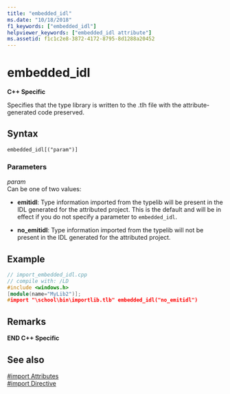 ```yaml
---
title: "embedded_idl"
ms.date: "10/18/2018"
f1_keywords: ["embedded_idl"]
helpviewer_keywords: ["embedded_idl attribute"]
ms.assetid: f1c1c2e8-3872-4172-8795-8d1288a20452
---
```

# embedded_idl

**C++ Specific**

Specifies that the type library is written to the .tlh file with the attribute-generated code preserved.

## Syntax

```
embedded_idl[("param")]
```

### Parameters

*param*<br/>
Can be one of two values:

- **emitidl**: Type information imported from the typelib will be present in the IDL generated for the attributed project.  This is the default and will be in effect if you do not specify a parameter to `embedded_idl`.

- **no_emitidl**: Type information imported from the typelib will not be present in the IDL generated for the attributed project.

## Example

```cpp
// import_embedded_idl.cpp
// compile with: /LD
#include <windows.h>
[module(name="MyLib2")];
#import "\school\bin\importlib.tlb" embedded_idl("no_emitidl")
```

## Remarks

**END C++ Specific**

## See also

[#import Attributes](../preprocessor/hash-import-attributes-cpp.md)<br/>
[#import Directive](../preprocessor/hash-import-directive-cpp.md)
